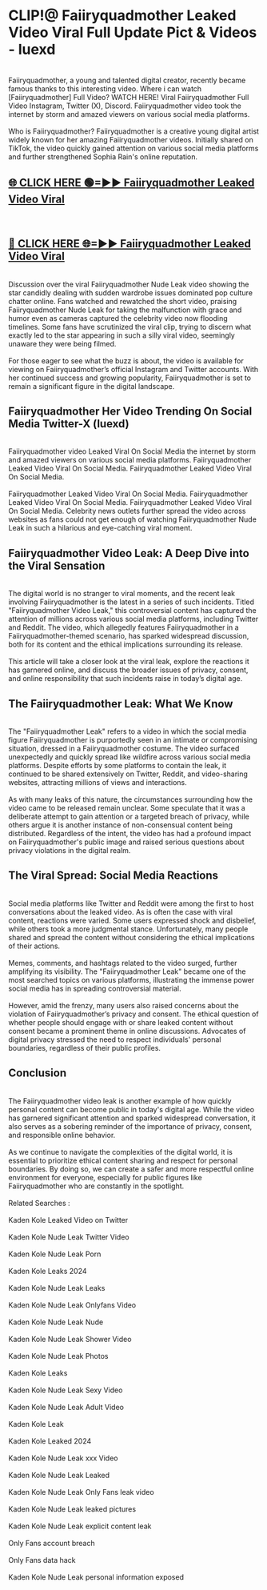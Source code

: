 # CLIP!@ Faiiryquadmother Leaked Video Viral Full Update Pict & Videos - luexd
<br>
Faiiryquadmother, a young and talented digital creator, recently became famous thanks to this interesting video. Where i can watch [Faiiryquadmother] Full Video? WATCH HERE! Viral Faiiryquadmother Full Video Instagram, Twitter (X), Discord. Faiiryquadmother video took the internet by storm and amazed viewers on various social media platforms.
<br><br>
Who is Faiiryquadmother? Faiiryquadmother is a creative young digital artist widely known for her amazing Faiiryquadmother videos. Initially shared on TikTok, the video quickly gained attention on various social media platforms and further strengthened Sophia Rain's online reputation.
<br>
<h2><a href="https://bestclip.site?title=Faiiryquadmother">🌐 CLICK HERE 🟢=►► Faiiryquadmother Leaked Video Viral</a></h2>
<br>
<h2><a href="https://bestclip.site?title=Faiiryquadmother">🔴 CLICK HERE 🌐=►► Faiiryquadmother Leaked Video Viral</a></h2>
<br>
Discussion over the viral Faiiryquadmother Nude Leak video showing the star candidly dealing with sudden wardrobe issues dominated pop culture chatter online. Fans watched and rewatched the short video, praising Faiiryquadmother Nude Leak for taking the malfunction with grace and humor even as cameras captured the celebrity video now flooding timelines. Some fans have scrutinized the viral clip, trying to discern what exactly led to the star appearing in such a silly viral video, seemingly unaware they were being filmed.
<br><br>
For those eager to see what the buzz is about, the video is available for viewing on Faiiryquadmother’s official Instagram and Twitter accounts. With her continued success and growing popularity, Faiiryquadmother is set to remain a significant figure in the digital landscape.
<br>
<h2>Faiiryquadmother Her Video Trending On Social Media Twitter-X (luexd)</h2>
<br>
Faiiryquadmother video Leaked Viral On Social Media the internet by storm and amazed viewers on various social media platforms. Faiiryquadmother Leaked Video Viral On Social Media. Faiiryquadmother Leaked Video Viral On Social Media.
<br><br>
Faiiryquadmother Leaked Video Viral On Social Media. Faiiryquadmother Leaked Video Viral On Social Media. Faiiryquadmother Leaked Video Viral On Social Media. Celebrity news outlets further spread the video across websites as fans could not get enough of watching Faiiryquadmother Nude Leak in such a hilarious and eye-catching viral moment.
<br>
<h2>Faiiryquadmother Video Leak: A Deep Dive into the Viral Sensation</h2>
<br>
The digital world is no stranger to viral moments, and the recent leak involving Faiiryquadmother is the latest in a series of such incidents. Titled "Faiiryquadmother Video Leak," this controversial content has captured the attention of millions across various social media platforms, including Twitter and Reddit. The video, which allegedly features Faiiryquadmother in a Faiiryquadmother-themed scenario, has sparked widespread discussion, both for its content and the ethical implications surrounding its release.
<br><br>
This article will take a closer look at the viral leak, explore the reactions it has garnered online, and discuss the broader issues of privacy, consent, and online responsibility that such incidents raise in today’s digital age.
<br>
<h2>The Faiiryquadmother Leak: What We Know</h2>
<br>
The "Faiiryquadmother Leak" refers to a video in which the social media figure Faiiryquadmother is purportedly seen in an intimate or compromising situation, dressed in a Faiiryquadmother costume. The video surfaced unexpectedly and quickly spread like wildfire across various social media platforms. Despite efforts by some platforms to contain the leak, it continued to be shared extensively on Twitter, Reddit, and video-sharing websites, attracting millions of views and interactions.
<br><br>
As with many leaks of this nature, the circumstances surrounding how the video came to be released remain unclear. Some speculate that it was a deliberate attempt to gain attention or a targeted breach of privacy, while others argue it is another instance of non-consensual content being distributed. Regardless of the intent, the video has had a profound impact on Faiiryquadmother's public image and raised serious questions about privacy violations in the digital realm.
<br>
<h2>The Viral Spread: Social Media Reactions</h2>
<br>
Social media platforms like Twitter and Reddit were among the first to host conversations about the leaked video. As is often the case with viral content, reactions were varied. Some users expressed shock and disbelief, while others took a more judgmental stance. Unfortunately, many people shared and spread the content without considering the ethical implications of their actions.
<br><br>
Memes, comments, and hashtags related to the video surged, further amplifying its visibility. The "Faiiryquadmother Leak" became one of the most searched topics on various platforms, illustrating the immense power social media has in spreading controversial material.
<br><br>
However, amid the frenzy, many users also raised concerns about the violation of Faiiryquadmother’s privacy and consent. The ethical question of whether people should engage with or share leaked content without consent became a prominent theme in online discussions. Advocates of digital privacy stressed the need to respect individuals' personal boundaries, regardless of their public profiles.
<br>
<h2>Conclusion</h2>
<br>
The Faiiryquadmother video leak is another example of how quickly personal content can become public in today's digital age. While the video has garnered significant attention and sparked widespread conversation, it also serves as a sobering reminder of the importance of privacy, consent, and responsible online behavior.
<br><br>
As we continue to navigate the complexities of the digital world, it is essential to prioritize ethical content sharing and respect for personal boundaries. By doing so, we can create a safer and more respectful online environment for everyone, especially for public figures like Faiiryquadmother who are constantly in the spotlight.
<br><br>
Related Searches :
<br><br>
Kaden Kole Leaked Video on Twitter
<br><br>
Kaden Kole Nude Leak Twitter Video
<br><br>
Kaden Kole Nude Leak Porn
<br><br>
Kaden Kole Leaks 2024
<br><br>
Kaden Kole Nude Leak Leaks
<br><br>
Kaden Kole Nude Leak Onlyfans Video
<br><br>
Kaden Kole Nude Leak Nude
<br><br>
Kaden Kole Nude Leak Shower Video
<br><br>
Kaden Kole Nude Leak Photos
<br><br>
Kaden Kole Leaks
<br><br>
Kaden Kole Nude Leak Sexy Video
<br><br>
Kaden Kole Nude Leak Adult Video
<br><br>
Kaden Kole Leak
<br><br>
Kaden Kole Leaked 2024
<br><br>
Kaden Kole Nude Leak xxx Video
<br><br>
Kaden Kole Nude Leak Leaked
<br><br>
Kaden Kole Nude Leak Only Fans leak video
<br><br>
Kaden Kole Nude Leak leaked pictures
<br><br>
Kaden Kole Nude Leak explicit content leak
<br><br>
Only Fans account breach
<br><br>
Only Fans data hack
<br><br>
Kaden Kole Nude Leak personal information exposed